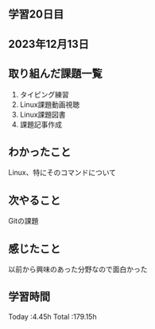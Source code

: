 ## 学習20日目
## 2023年12月13日
## 取り組んだ課題一覧
1. タイピング練習
1. Linux課題動画視聴
1. Linux課題図書
1. 課題記事作成
## わかったこと
Linux、特にそのコマンドについて
## 次やること
Gitの課題
## 感じたこと
以前から興味のあった分野なので面白かった
## 学習時間
 Today :4.45h
 Total :179.15h
